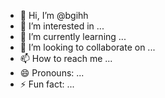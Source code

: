 - 👋 Hi, I’m @bgihh
- 👀 I’m interested in ...
- 🌱 I’m currently learning ...
- 💞️ I’m looking to collaborate on ...
- 📫 How to reach me ...
- 😄 Pronouns: ...
- ⚡ Fun fact: ...

<!---
bgihh/bgihh is a ✨ special ✨ repository because its `README.md` (this file) appears on your GitHub profile.
You can click the Preview link to take a look at your changes.
--->
